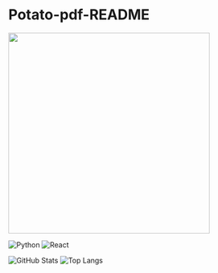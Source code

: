 # Potato-pdf-README
<img src="https://media.giphy.com/media/qgQUggAC3Pfv687qPC/giphy.gif" width="400px"/>

![Python](https://img.shields.io/badge/Python-3776AB?style=for-the-badge&logo=python&logoColor=white)
![React](https://img.shields.io/badge/React-20232A?style=for-the-badge&logo=react&logoColor=61DAFB)

![GitHub Stats](https://github-readme-stats.vercel.app/api?username=Potato-pdf&show_icons=true&theme=radical)  ![Top Langs](https://github-readme-stats.vercel.app/api/top-langs/?username=Potato-pdf&layout=compact&theme=tokyonight)

